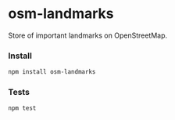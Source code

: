 # osm-landmarks

Store of important landmarks on OpenStreetMap.

### Install

```sh
npm install osm-landmarks
```

### Tests

```sh
npm test
```
